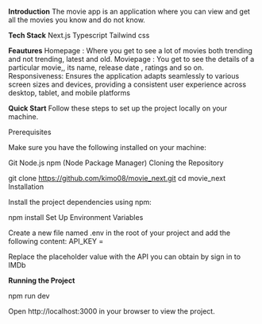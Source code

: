 **Introduction**
The movie app is an application where you can view and get all the movies you know and do not know.

**Tech Stack**
Next.js
Typescript
Tailwind css

**Feautures**
Homepage : Where you get to see a lot of movies both trending and not trending, latest and old.
Moviepage : You get to see the details of a particular movie,, its name, release date , ratings and so on.
Responsiveness: Ensures the application adapts seamlessly to various screen sizes and devices, providing a consistent user experience across desktop, tablet, and mobile platforms

**Quick Start**
Follow these steps to set up the project locally on your machine.

Prerequisites

Make sure you have the following installed on your machine:

Git
Node.js
npm (Node Package Manager)
Cloning the Repository

git clone https://github.com/kimo08/movie_next.git
cd movie_next
Installation

Install the project dependencies using npm:

npm install
Set Up Environment Variables

Create a new file named .env in the root of your project and add the following content:
API_KEY = 

Replace the placeholder value with the API you can obtain by sign in to IMDb 

**Running the Project**

npm run dev

Open http://localhost:3000 in your browser to view the project.
